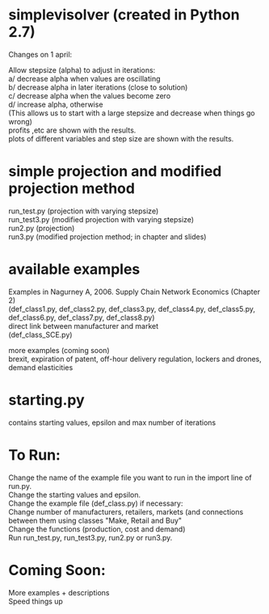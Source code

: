 # simplevisolver (created in Python 2.7)
Changes on 1 april:

Allow stepsize (alpha) to adjust in iterations:\
a/ decrease alpha when values are oscillating\
b/ decrease alpha in later iterations (close to solution)\
c/ decrease alpha when the values become zero\
d/ increase alpha, otherwise\
(This allows us to start with a large stepsize and decrease when things go wrong)\
profits ,etc are shown with the results.\
plots of different variables and step size are shown with the results.


# simple projection and modified projection method
run_test.py (projection with varying stepsize)\
run_test3.py (modified projection with varying stepsize)\
run2.py (projection)\
run3.py (modified projection method; in chapter and slides)

# available examples
  Examples in Nagurney A, 2006. Supply Chain Network Economics (Chapter 2)\
  (def_class1.py, def_class2.py, def_class3.py, def_class4.py, def_class5.py, def_class6.py, def_class7.py, def_class8.py)\
  direct link between manufacturer and market \
  (def_class_SCE.py)
 
  more examples (coming soon)\
  brexit, expiration of patent, off-hour delivery regulation, lockers and drones, demand elasticities

# starting.py
contains starting values, epsilon and max number of iterations

# To Run: 
Change the name of the example file you want to run in the import line of run.py.\
Change the starting values and epsilon.\
Change the example file (def_class.py) if necessary:\
  Change number of manufacturers, retailers, markets (and connections between them using classes "Make, Retail and Buy"\
  Change the functions (production, cost and demand)\
Run run_test.py, run_test3.py, run2.py or run3.py.

# Coming Soon:
More examples + descriptions\
Speed things up



